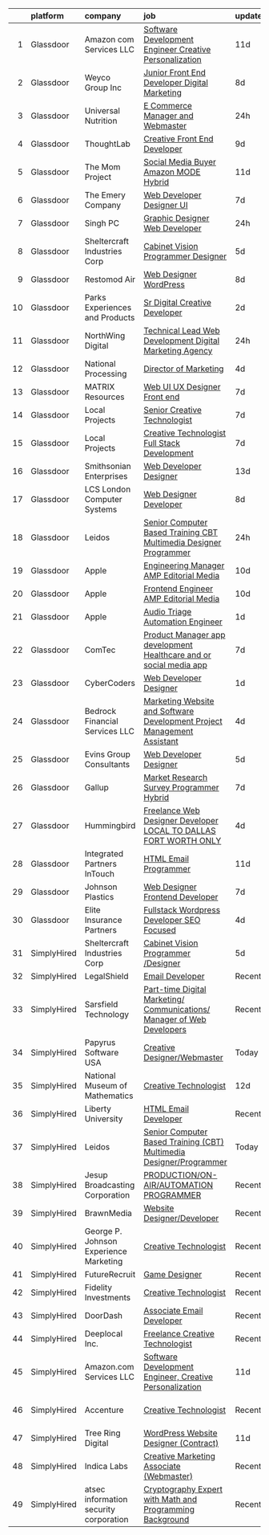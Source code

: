 

|    | platform    | company                                | job                                                                                                                                                                                                                                                                                                                                                                                                                                                                                                                                                                                                                                                                                                                                                                                                                                                                                                                                                                                                                                                                                                                                                                                                                                                                                                                                                                                                  | update_time   | location                  |
|---:|:------------|:---------------------------------------|:-----------------------------------------------------------------------------------------------------------------------------------------------------------------------------------------------------------------------------------------------------------------------------------------------------------------------------------------------------------------------------------------------------------------------------------------------------------------------------------------------------------------------------------------------------------------------------------------------------------------------------------------------------------------------------------------------------------------------------------------------------------------------------------------------------------------------------------------------------------------------------------------------------------------------------------------------------------------------------------------------------------------------------------------------------------------------------------------------------------------------------------------------------------------------------------------------------------------------------------------------------------------------------------------------------------------------------------------------------------------------------------------------------|:--------------|:--------------------------|
|  1 | Glassdoor   | Amazon com Services LLC                | [Software Development Engineer  Creative Personalization](https://www.glassdoor.com/partner/jobListing.htm?pos=127&ao=1136043&s=58&guid=000001826280336591be69f9c074516a&src=GD_JOB_AD&t=SR&vt=w&cs=1_5b820bc2&cb=1659509945569&jobListingId=1008023508743&jrtk=3-0-1g9h80csmjcbb801-1g9h80ct7ii0m800-58db2169cdbec0c2-)                                                                                                                                                                                                                                                                                                                                                                                                                                                                                                                                                                                                                                                                                                                                                                                                                                                                                                                                                                                                                                                                             | 11d           | Remote                    |
|  2 | Glassdoor   | Weyco Group Inc                        | [Junior Front End Developer Digital Marketing](https://www.glassdoor.com/partner/jobListing.htm?pos=115&ao=1110586&s=58&guid=000001826280336591be69f9c074516a&src=GD_JOB_AD&t=SR&vt=w&ea=1&cs=1_28dd8fc0&cb=1659509945568&jobListingId=1008028285226&cpc=ACAF1607C5C1E404&jrtk=3-0-1g9h80csmjcbb801-1g9h80ct7ii0m800-0864ce1e1e6e8c6e--6NYlbfkN0C2wM9RKEAdoEZotfFaXSpEmhGLDXit4PIRXiY1cWrNKI8D1AUD9T14yWGaDgpOoa1yOUcfWwTzbFKLg4Ptb6fKgWvUdlITdb_LbB7xzYm3iedqSjRiN6CDg8yJrSWYJQRBVI-YkqqcTmQhRn3uYv9MdfxzB_HsdV7v4RNCor7Ls2Btnr9DzG_dn9cgI6ijFPRSy2wR3b4rRX3SeO-gAJuyoF62JlntSVoWrKXTghU7SKAoNjDq9wJkp2nnmB10JF4VEA6WSKP5F6qs7O5a7tCmBwNV_RppMCasW1cL8DO6xkdUPnvOmcYwc7N-vUZjuj-SBGnST4-8M_sGPtON5Yd-DXJCcVO39_-_MuugLgGMtaUjF2ioO4nYLDgJijEDfxq-b5PmJL-6LnChleKH68cD1aec9V5jV9Rw_SuEqqZ7bwV0OAeqliaVEw7ebZI7V57GHEOi-MAhec0Ck0Dj-akfW6kqqiRqdPEEWNyGqJkaeqEh3hmSQzBU9R-ehSd5xz3_y7AhO_UasNN9NRxu_B8cEjyAhhklJx0%3D)                                                                                                                                                                                                                                                                                                                                                                                                                                                                                | 8d            | Milwaukee, WI             |
|  3 | Glassdoor   | Universal Nutrition                    | [E Commerce Manager and Webmaster](https://www.glassdoor.com/partner/jobListing.htm?pos=109&ao=1110586&s=58&guid=000001826280336591be69f9c074516a&src=GD_JOB_AD&t=SR&vt=w&ea=1&cs=1_acc33dd6&cb=1659509945567&jobListingId=1008047059403&cpc=235F38378B0CF412&jrtk=3-0-1g9h80csmjcbb801-1g9h80ct7ii0m800-5a0ce60399e956e7--6NYlbfkN0DfhRLDY5E7BVY3xhBTAobuSaZ3WR2SqAJ-w4NHeQGDZ7IzEziFaDSE7AOGNV-rMUl3NURWQYvXixWGnhzd7FDwHeo8VpCU61AJefUcY6jIpQr9fMcHe5_Tc2LUsx8frwiH-AbuBGpg0eENpAsKoNV45Spp2-m-Xp7iUoy317tBOjScXipCI_3bV_3m9MfzGO0R7FJNBMd_Giu5JuVs_bmWcUX6MS5NFTOgGdVKfovvgTIohYi23MQRUQCte8f0HwoPsRwXyliKI9F93aigsH2-P_tAMHrnuoigdjkCB6QwDIMv4oKQflBmZD1oadbSidpQMSMCKVDq-edx8OQ0wLBnYGFCAepT5VJLsG9YMiqMeDMLHXxBW5Aex8sH3xY32DUsxf-1GSfRaBoiPb0kX5NUxTkqNDMPQ8blrvg6porP9eyBVAxDQje096LbQsqGlyj5uC5p_dx8N6OyiCu4WtnGZGgAPSv4nekxDkC6lJ6BPFk6uBFODp2j4TLBkjjPxTohVGEkNkvHVA%3D%3D)                                                                                                                                                                                                                                                                                                                                                                                                                                                                                                              | 24h           | New Brunswick, NJ         |
|  4 | Glassdoor   | ThoughtLab                             | [Creative Front End Developer](https://www.glassdoor.com/partner/jobListing.htm?pos=129&ao=1136043&s=58&guid=000001826280336591be69f9c074516a&src=GD_JOB_AD&t=SR&vt=w&cs=1_381cf3c7&cb=1659509945570&jobListingId=1008026573735&jrtk=3-0-1g9h80csmjcbb801-1g9h80ct7ii0m800-80fdb340d35ef9ec-)                                                                                                                                                                                                                                                                                                                                                                                                                                                                                                                                                                                                                                                                                                                                                                                                                                                                                                                                                                                                                                                                                                        | 9d            | Remote                    |
|  5 | Glassdoor   | The Mom Project                        | [Social Media Buyer  Amazon MODE  Hybrid ](https://www.glassdoor.com/partner/jobListing.htm?pos=113&ao=1110586&s=58&guid=000001826280336591be69f9c074516a&src=GD_JOB_AD&t=SR&vt=w&cs=1_73cd747c&cb=1659509945568&jobListingId=1008023388457&cpc=63E4514951618C5C&jrtk=3-0-1g9h80csmjcbb801-1g9h80ct7ii0m800-66fff0c3d1f7ba46--6NYlbfkN0BDp_epf89aHDQhKpPegNJQ_ldQpEFZQsM9OcONMGxWx6pU56EKHF58QjVdAUvn2gXQoKKLQPK7gg6Mal_UapL8_nTkQ4MYI0ql-w-Cy4vAhPZfYF8Vn16dHvrYFg6HHx3IRyHPHYWJP5kOIIb9Tq5PcmOLlNtNDmLHlrhzD7s7QqQkpUAnLtJJc3I7VCxd3dc1Czyjgs__jpiU66TGLZhpAJzZBsSbPyjTNab-nXE79BsX9nXV93O2KeHe7_1UT8A__JPxJ9PQ44Kj9piOi0SgFRVw5V_k4tD2HYbQCoip2V4d329duEsVVUGHTRQVsd1IeMZE6mmXYI6b546gXn3emoqlN1ANtXYkr5op8njMaowD1-Osmsxx3Qp5VG3TNZ9Y0Dsu5xQGA2H8QyQ6h-IT9vQRE_l7e0vqdwf5p20uAQaqT_ZooqPEszZ1eEE1RecaaD8LqHaOkhozZ8Yf22f74VAQHFkXoDEZs-hiuZvuKr0SCwWIzaJ5SnbMGGEiBXRMSNOFgi_DQ_LrsLNyTvp2DG8DgJNGVcVHGsIDfEEPrA5fv5Jz09NTKvUVDZ6Mu7jXLQgd55udtA%3D%3D)                                                                                                                                                                                                                                                                                                                                                                                                                                           | 11d           | Seattle, WA               |
|  6 | Glassdoor   | The Emery Company                      | [Web Developer   Designer UI](https://www.glassdoor.com/partner/jobListing.htm?pos=126&ao=1110586&s=58&guid=000001826280336591be69f9c074516a&src=GD_JOB_AD&t=SR&vt=w&ea=1&cs=1_5f12768d&cb=1659509945570&jobListingId=1008031200409&cpc=B076152010A3B66C&jrtk=3-0-1g9h80csmjcbb801-1g9h80ct7ii0m800-415dc031d01714ce--6NYlbfkN0CuSQGRMtSulYipVgim2Atu3bTFiA8J7tecboMjkqiwtZyQbJ6cmUj4f-dIob9iMPRM6Daxtn1a0mBwg_ML320VSkCh6bugh67wbQaJhBCc2eCVu8IEar2h6ybwf3obWuBZD7jVW0ktrWBiIMBQazNZLf0Wflcmjn_7TcqCVB0cmgsyu03jXHNjTXzzIdSFkchd-fCywqYZlX0_mgwiR_IIPunUEQ_J1TRRHsV6T9HedKhtcXZtlhN2v7NAKkKjkGr7VjFoYcwk78N4CuPonSIoSb3XBnKKf87ff4i069ErQtDs2uHb3KLCPgamz7OxY-7RRVD9uwyeWFF-N7ZipLh9NWE3YKaKNP5aKEfXGiosZMObLVEtYKdW3zwT1r_Wz7jjKlczs-Ag4IQ6zHsMrEmToJjv-_yW649lio9oHOm-BgexVT8K28qjlScb89qnaeG1WleYude5R7QPC7nKZTGC39LJ5OZRI9Otde11C2SNHRaoTaBcHerGuN5qQebGz7_5KKOoW2heYw%3D%3D)                                                                                                                                                                                                                                                                                                                                                                                                                                                                                                                   | 7d            | Houston, TX               |
|  7 | Glassdoor   | Singh PC                               | [Graphic Designer Web Developer](https://www.glassdoor.com/partner/jobListing.htm?pos=114&ao=1110586&s=58&guid=000001826280336591be69f9c074516a&src=GD_JOB_AD&t=SR&vt=w&ea=1&cs=1_08804dc8&cb=1659509945568&jobListingId=1008047935746&cpc=C3517E2410EFB392&jrtk=3-0-1g9h80csmjcbb801-1g9h80ct7ii0m800-5c368c8f1994bc4b--6NYlbfkN0DqKMLcAIUKHWfrqBJvvS4sZmLmWZERQ79hXB6mVECSt8bvKOSjQVRuQro0ibVYf6hhkuB1lcUTL95g7zFvLu-N4_KPCJ1y54_XUEepgGiRgHcYBT82qYwY_lTufcJG4q9oTFvb9UHTCXZaW_b3Lpwzp_uc6_Ffca__N0ILXJqFPIHyqhrd2ec-pCQ-EfM1C76bEO63Xth8qK1tcQHdYABBpPSL7mmeojgkFBbn24t2f5oE-aQ7rV6aw_ANWHgy-ZPezCj-UE2zI6RqvacbrdUP4Oud-xFvmLAS5ahKeObZXrIyeSdia1Un6GPeFClRZa0sFkH4nbhKSWoJ3mrl7S1vQSh7X-fHwopMhIssAYTMkMwJPe2xTRlZ7k6xRra5IWNySoABfvE0cdLeZlFQJhM_cpethvbMpQK8sBn-oYK3qEo91-aOVhwdCfbM2H5c5OORuR1T8moLHUH6Ftj2yvKfUNS7a4lPMH6qgZri3IXH6b7XOh_r8WShHEcIjcsaCZM%3D)                                                                                                                                                                                                                                                                                                                                                                                                                                                                                                                              | 24h           | Remote                    |
|  8 | Glassdoor   | Sheltercraft Industries Corp           | [Cabinet Vision Programmer  Designer](https://www.glassdoor.com/partner/jobListing.htm?pos=130&ao=1136043&s=58&guid=000001826280336591be69f9c074516a&src=GD_JOB_AD&t=SR&vt=w&ea=1&cs=1_e983cf0d&cb=1659509945570&jobListingId=1008036007552&jrtk=3-0-1g9h80csmjcbb801-1g9h80ct7ii0m800-a09b330ed50b396d-)                                                                                                                                                                                                                                                                                                                                                                                                                                                                                                                                                                                                                                                                                                                                                                                                                                                                                                                                                                                                                                                                                            | 5d            | Remote                    |
|  9 | Glassdoor   | Restomod Air                           | [Web Designer WordPress](https://www.glassdoor.com/partner/jobListing.htm?pos=106&ao=1110586&s=58&guid=000001826280336591be69f9c074516a&src=GD_JOB_AD&t=SR&vt=w&ea=1&cs=1_0da7fd74&cb=1659509945567&jobListingId=1008028242311&cpc=01C0F35AFA5AA31B&jrtk=3-0-1g9h80csmjcbb801-1g9h80ct7ii0m800-da1e5aaf84502e31--6NYlbfkN0BGePG_6bgCTnXH4VvUJmQE8PmA9ECirJPNJpL6e9SG4A9Y8nZkdS4F8KtAYS-ajNfTUbb1z1Qq6OLJrgi3eCDboorQK9yjcuVlH_FaybT1gtJ-vV5SH5U80sX9AquPVUWx0xOr3syqIe13QgDgKj5333a2LTjigAIi3Ti5IB0fV4hsCyMItbPhg86Hdnt6aCYYBNVhCNeJ-OJISTQCZCy46MTXgXEKlP6AOyO4--rNIHqed4Cb0Lr6YKBRtS9kDzKo971Una-lzFRXoJwgqP0fS4fsMHcPdgA5hkGcO2aS9oT-9ZWHk23lvhJwyzhSgutKTgb-C4VKujjG5nimULNO8WiwsS0E9YX9nS-lPl2N_530tv7i508cW3S4A9I01a2--3O6WV6aUiK9msbRzms2E4j93TWbzEyOWQcxVYW9KXzMiSW83FuzPby5sXw5pHv3kW7oB1BtJRxf8J8Qg0AQ5Vteor1oqrFn3-4W1YlHEPHbojQqw8tbwpbi_zku74Z-WzBPxd4Ucw%3D%3D)                                                                                                                                                                                                                                                                                                                                                                                                                                                                                                                        | 8d            | Coppell, TX               |
| 10 | Glassdoor   | Parks  Experiences and Products        | [Sr Digital Creative Developer](https://www.glassdoor.com/partner/jobListing.htm?pos=111&ao=1110586&s=58&guid=000001826280336591be69f9c074516a&src=GD_JOB_AD&t=SR&vt=w&cs=1_cafcd2e6&cb=1659509945567&jobListingId=1008041989960&cpc=FAE5E775D180B2FB&jrtk=3-0-1g9h80csmjcbb801-1g9h80ct7ii0m800-f8b9e8c1502bb1f7--6NYlbfkN0DAFTyt7pbDCC2JPO79CSdi1dIb81yjczP5qsKcZIxgiRd1qisRd4re16D_VG3-wzVrvaA4f4bC4vAXhmBGuPJUVqzgOUgcg1a_zlSTXzWs0wwViXV_xqiOOoEkCwQaWaXJKG11rFen0O9h-PCwxhJBDv_lx1Q7cWQVZ-xTSn3tc2zvrX7AWXjEo9H6_yb3RryZAAiW-L57rlT2eJ4yualDnTL-m6IplgtQwMYZcfk0llPKwbc7UASkUR6DmzTzC9elYINBPh9uE5daI_N8oWaaAj8gOGdo3_WVNmqpl9m7jjpUtnIekGnN7043TCBxNJC0AW5ofJj9MsblgtWuQWVkWiqpNNDxY3nvUt8vK54XAE_6vrKXnoZviMjbd86VLWGnzaA57spK_cvsuXfRrH2_F0L79Kaj-VSTNOevk-C1t_kjRYnqaw6cbzk77an0weI%3D)                                                                                                                                                                                                                                                                                                                                                                                                                                                                                                                                                                                                    | 2d            | Miami, FL                 |
| 11 | Glassdoor   | NorthWing Digital                      | [Technical Lead   Web Development   Digital Marketing Agency](https://www.glassdoor.com/partner/jobListing.htm?pos=124&ao=1110586&s=58&guid=000001826280336591be69f9c074516a&src=GD_JOB_AD&t=SR&vt=w&ea=1&cs=1_faabca61&cb=1659509945569&jobListingId=1008047778191&cpc=65CC663E25211861&jrtk=3-0-1g9h80csmjcbb801-1g9h80ct7ii0m800-9bec2661b7545da5--6NYlbfkN0ALQooFLu0YW_CCX72tyVkqo2fwV63BvtjT_Iy94v0t6OzUzFMWKW0ajtC_JawPM76Nm20izcBFw2rq4yeFmTk0jRnVFB0AZINGRsHyXyhxdvOEW-RwdLrkoD5acvmduFKRCciBvXguMYKBPcLKz4WLalLqETteFi2gC1OTSiB_mE1AsKlYQy48_X1_AiN5_3Y1DsVZW2q2JbQ7-k-yCbhEfJnL_Z4Tb4MAQXced8Ni0iksF65JpCAVO825ND61Mwts1QgrLtG0Xoyt3dE3LhiG16R9_oY5_iWX2OvlBG-MPT3Tvav0iXRg12VmLs4rHflgfYTzYaJVmK3D-YGNhqGk4ujILUO8W4qhypy0v4nM0EgfpcIsUzOSBA-vVu0rJ7nMXKOJ28eTu88nay59mVE_s3RwLeWKwn8k-VnN8DUTPKvTXG5v6Bk24IEWzSYk4Lw_rVNoaqSAtlSRzNrDKUINtZhZaJYAnMmaW6wSc6peFMuOlLMOaMQR7EaBYwGDUCs%3D)                                                                                                                                                                                                                                                                                                                                                                                                                                                                                                 | 24h           | Minneapolis, MN           |
| 12 | Glassdoor   | National Processing                    | [Director of Marketing](https://www.glassdoor.com/partner/jobListing.htm?pos=105&ao=1110586&s=58&guid=000001826280336591be69f9c074516a&src=GD_JOB_AD&t=SR&vt=w&ea=1&cs=1_520445fd&cb=1659509945567&jobListingId=1008038412633&cpc=96F8E6828E6A41D1&jrtk=3-0-1g9h80csmjcbb801-1g9h80ct7ii0m800-6cd617dcf547d921--6NYlbfkN0C7FdYqye7fR5lUV8IgWPkZ54W6iO3v9h1VSxsEbL_uy31Z5LX8bX0YNrxPjAXIti6Ob-aolH-vaJVZn2k0pgclSj2AvVzry1WENxM-gUGIwjtlJcCPMaWnJFlCymwKEib4USnSI3NuKTPlrhYuL7hkCeDQW4ucyLvvVqjGL2y4SGNI8UXsgOe52e0Xnla10UHv4YThQk3RqrCAgP5JR5ete22QOfOE9LLt5e_DJlB0wzEU44Wn972bscXUDmCdL3C2xRlEZVMcL7a3Et1C6tNVv4cxTAxa-F9kzNeklxHUjKXni6hMfhfKMmAPW29saqiqTNexUKA7GH2bDdgQZ97ybhpkxFGVAzNAr2whSqOXD-6nwFUvUKHOSTU_NuRcQCTyfxGwTeOhz3WXkQq24XM40wYnSmKyZmReTs2cm49dpK3qBiJpcKL1_tx8UsBNTMUloI05gZeFPDC51TNtWVaYlq-iWrqA5aeG6YWPj9oP7X6zuN5LDC_7kN-8uaF_CFXcgr9Unb53Wg%3D%3D)                                                                                                                                                                                                                                                                                                                                                                                                                                                                                                                         | 4d            | Orem, UT                  |
| 13 | Glassdoor   | MATRIX Resources                       | [Web UI UX Designer  Front end ](https://www.glassdoor.com/partner/jobListing.htm?pos=125&ao=1110586&s=58&guid=000001826280336591be69f9c074516a&src=GD_JOB_AD&t=SR&vt=w&ea=1&cs=1_1f91815e&cb=1659509945570&jobListingId=1008031762967&cpc=7F6F94E2229B3AB5&jrtk=3-0-1g9h80csmjcbb801-1g9h80ct7ii0m800-7f467989a6856124--6NYlbfkN0De5ppvndiyxA0pMSLQzOe_j9Mra0KF_8EhxTxOKXtZIfhM20E97mGJ28x3XA14Fw3-8iwZmJM4crtYTdwJJ_QCAT1eB1_n5rsHGo4A33NmiyRFJHwvTYZmPJYCURs_1HzJKqYrMssmfO2PEQ1thLtPHii2tK03p8nHhsjAnkDIsOfA6zxR29RlxsnVwn4cyo9Kq_Ta2JGfVzFXlwarUrF7z8aNDnI6ErWUXQp1odMNHD-8JXnCjvwh4PnhIGxbyMdLuj8Gb4NY3tmKU-h938Euq8dnhqtzanwVVZwacwMEu8ypjqNn1AZ8nLHJbZ6liKmg99MsfSLanprNr8le4A4m3ovO4YPYzDIdz04n54LfCadcdwhowFkmafd6Q5SLQl65sGHYkfb75pz_b5DboRNXr7wABdVml3KVEVnk4j5SX95sLaMrAEUVqUW9OKLLkCNiMEicjtWHUXOtbh8pF353k2OVjzEQZOAfBQrrw7NikbnflIbKlVRJ49BZspnFCxW6KnSS2L0_IAT_fMWdtxBMiBMix2vTB-7oW7RIfjurwA%3D%3D)                                                                                                                                                                                                                                                                                                                                                                                                                                                                                | 7d            | Atlanta, GA               |
| 14 | Glassdoor   | Local Projects                         | [Senior Creative Technologist](https://www.glassdoor.com/partner/jobListing.htm?pos=102&ao=1110586&s=58&guid=000001826280336591be69f9c074516a&src=GD_JOB_AD&t=SR&vt=w&cs=1_564e3004&cb=1659509945566&jobListingId=1008030766533&cpc=D8FBC54B4F16B65F&jrtk=3-0-1g9h80csmjcbb801-1g9h80ct7ii0m800-7ede5dd989728759--6NYlbfkN0DG4ntHtB_rMsnfhgmnSvK2brktLme1L4SiDeJjQ-izrVOLqRJ5-yjEwoYGp-nj3bVcp-zOSJacG2uRSeSSo97QltCwMz4KkJjHxvKkLv3MiYq2Laa0s60JFBBhg_3Caonai5pk7iFsCXsPrIwPWJqmjH8YpBLKNnuoaGaXb3Fbbk_rdB-QNs7iI9FoGSu4wWAW5nIDvw962pOEnATAKhZEmzLGJlHfF4ZeSqcJEpY1ex6Q_XzxxFyeEkZg4bvLbV-a9YeuK5-WVckoi0W6u70CG5KYAcXnuIsF4XP8ItbfBUW_g_NFPyrOxJeNLaNje-u3ML599YXgOqBs3qJ-DquDGMppW1WakLIRCErRi6BBElixkR7frXZjEj9EhxuAjh7Fscs-6TajOkyWEnL31yGfhm1DniGA6_iotfNFw3Ye5_1VshSc_vKooznrjxKYi1kucF6XqQ_jd7tmFFi01ryyX5SRbI9BfLnWVnm6qy447rJxVOZnm8i5VE69odgx8XBaOvT3_fwjENLT9_Er0X-bx5qYC2V2S93Hg1ZG_g0l6aWoQoE63T8xGSNQNIWnGXMiyILqusPonD9r4ADdUW1u7Lf592ERuQKoX6HN2ZjnURstChTYXA2Xp1DggkNblD7WokfQwGigp2n1G75NitQ-JPLODCR-HCwW8uGZHkh2-Y7lBH3I5JDLCfi2gPqcGRvdccBZXEgMq3jtVKEhxZo8Y1XZllO_EmFKkBMOOPUBBLNQUqhmi8Pe6mI3AecS9IQUGr1H2ev7oWYx-MrnNyM06dpDxBgNZlFj7T7rBXmqho7V6-wEaGMWuDkd1vTASO9uIDd5OrxSjtFVvg8pUaInOt3iov2Wg-4gmcstbT8YtWOZZaiVDeB2n7nX2Z8O0FAe8ciUnNAGVCdin5I7uvkUoX9O8WT3-dM0v5SR_d9OaguX25zFnFo7FZ9aHhYG0h985wK0oeZ8iKkzX4RpWmfsQHXci2I1bykaaJFTOPTZrg%3D%3D)                       | 7d            | Manhattan                 |
| 15 | Glassdoor   | Local Projects                         | [Creative Technologist   Full Stack Development](https://www.glassdoor.com/partner/jobListing.htm?pos=117&ao=1110586&s=58&guid=000001826280336591be69f9c074516a&src=GD_JOB_AD&t=SR&vt=w&cs=1_b6b2e604&cb=1659509945568&jobListingId=1008030766543&cpc=F17331D9BECC482A&jrtk=3-0-1g9h80csmjcbb801-1g9h80ct7ii0m800-a5257faead72fc9c--6NYlbfkN0DG4ntHtB_rMsnfhgmnSvK2brktLme1L4SiDeJjQ-izrVOLqRJ5-yjEhSyAj73O13QFLJD7297U5tirhe4gWq4tnTpsQRMPdCoPMsBa_HtkT2mVK61lLcGIBAcsQU027CS8s6cw5x2abGhy-YZ2zaFHk2MI7UI4vFJuhRNG0oWhird8cxaBUh62eZ7yaR_1ll9V0EvkbwACkfo7TzotBotR9ciiRkV1dmzL8l7bOySuH33-MXDOS-MDnckFYx6uDmwi5UW2qEo8OcJ0SpSyvqnYGu0Uo-KDvSv6XyFZTS1MoUKHg8wwJxdTHlgc-bDEzv21IoO3W0gO8UnfkM4BVu1GalCPaf1OT3lsZUb34quwqORJS_XVp44K2WPM76XPd-v8DxsCs_fsAK3jOwzGSrptF-QpIZPrWwg6ZOAvEirKJRw3hI3u7Bdxq_33WBO5Mp7J_d0vA4kXz0iR5NinexYwmYQxNjfK99_TTAw3pDq4xHqoZ32M1le8WqceaLPRXuquLaAMdlDrB5RsnCf6hkXT9vxZlIr6AETbpiTyu1s7g0LD7doQbkmixKh3FzQlokq9wk_Vm-GC9Zr6DC-F9X8qHPn4SiHZaeJbFqohkWXJfQo7f3o6Z1Av7i7aot0yYxooLl0xzL8ztYz8pljLLmxyHHcXbH7wt0YTKgVAlH8sa0Nci5VqL5i79ekRWCF-pCqDgBneVll_URU1eoCj6X22OKHt0N5KjBKOelNAOeKTEH5LfYe_b0olM3OtTjXO_TSUu-i0FBJVj5fdIstDVSo_xUgxK3NDJQRgFhOfoZ8BEM4mqZLxuDXAFAo8ldRazBPdGTYlOtv_G72quU39DDcebn0NuGAt6y_IwXsLP-ZymlK6T91kpZBiytpOFCImuPKzD7iz831-CmEB1Gq6ZqMa2mNuyZtPJtr3idFl5LBdDOowEp-coquwRyaeP9dD9mSbyDltZW1oI7a37PVo3MUfc8q2AAUR_Sv0P1FQBSn2Lq_SXXvcgSRg) | 7d            | New York, NY              |
| 16 | Glassdoor   | Smithsonian Enterprises                | [Web Developer Designer](https://www.glassdoor.com/partner/jobListing.htm?pos=110&ao=1110586&s=58&guid=000001826280336591be69f9c074516a&src=GD_JOB_AD&t=SR&vt=w&ea=1&cs=1_2b9832a8&cb=1659509945568&jobListingId=1008018221265&cpc=281FE6ECBEE2538F&jrtk=3-0-1g9h80csmjcbb801-1g9h80ct7ii0m800-9088859b06069048--6NYlbfkN0BzXSAMrERGB0F2gW4iiE--7Wvwcy8S9823nyblPiinI3260J4NipLFY9ILvzZ-ulR5KiUXhCvFPN3SaiVkEPyrAChMVa_D2INguFCUnBvyq1rHXqWeYnuKhBaHY2-8SfOQ3klDM_f9nDxq11VxoWRZqBWer5f1XJsP-3G7LxTwzgRQEOR41aiHWSuqVU7WWph0KWT_gPD4IRADoEKkhvtnxjZZSUe9E2TjKt27qtcp4a498PoJDR73Dycueqn89JlVJoWgrcjFHdRRiO6lcHdjefjkq7mKAmxkXqTZqXKYHSQSaKwEfYvGsYNjvbDKMQaZLIu-wBawmAmT7ueB15R22padWz49zRN7S9IPF29KYGwBZkv3UuaA6_fSS__Tj_WL1Vz6gRo417WkX6keGUxXE03Tez4kxLa8bca3p9a0UaejsJHACDMyUtK0pB5nK5v6wAietSLnVkrgvopnT6LXLKDTq93MOENAi-24eG4YPalpGs5lHm9xqYzy6DSQKJA%3D)                                                                                                                                                                                                                                                                                                                                                                                                                                                                                                                                      | 13d           | Washington, DC            |
| 17 | Glassdoor   | LCS   London Computer Systems          | [Web Designer Developer](https://www.glassdoor.com/partner/jobListing.htm?pos=108&ao=1110586&s=58&guid=000001826280336591be69f9c074516a&src=GD_JOB_AD&t=SR&vt=w&ea=1&cs=1_f50f0e0d&cb=1659509945567&jobListingId=1008028915433&cpc=8B69257BFB62E45C&jrtk=3-0-1g9h80csmjcbb801-1g9h80ct7ii0m800-97dc18a3bfac65ea--6NYlbfkN0CckLY1Y7Nzm7RAXoTq-bvgsovIKUj47znE7HlWw5vlrDWT7l6GaPFsZiavTqzdiZemcaspsPmxmzD6fxzeStLXIDAZm5MMorUvr7tLJxAEp17kTead6X6kXElpDzj2gr7GXBAHEATQ0sWQgyEE9Egy3H131doUp-K4ZKs-JIzT-rsis5q9tM6VfAL_rKewawDc4-Lu9LlWi9weLtTUhpbRMigPVsdLTM14c8CAa2Xr3rpveFD4y47-txN1YX8Rjc_6AjgNeiQgt1JSOIXtBjqTasNHL3-SAFRqA60X4JYC24v8d9YDlqDh1i5kknOUhSAQtubjpHoYaysXd9HOn1z9DQQuoPG0Cm5GFdO67vgff1wjENepIgUj7F0rS37QAxb4JvzxoCiTqno532V_FK3beB0nWyulDnTDhm9YG2ou6GXpSCwuTd0LXtdbu-lvKZj3ev6-V_mgBh7-RrBCAkHKd3ypvde82gUzfBkUQ8UU-UkTYLopx2y5EqbG6rRIDMXI0uMaC84VpUxny8VirDlQzaMSNvs5xKBNfOXpYXRVVGlb5Ksky__pRPfW8I1LcwbxSeH0YAbqiwUsBI-z8lKuRuVf0qz8aqQe5d_61sF-_9E4RM6r2uotLobgyDyIF1pKg6gCq2x9UQi6BeXypyzZnMYsp58tv5Q44ldbeWYdMj4LpuK9pivulc7FIvoeKdhhWe-8zRyf4b-yXWpKcxrCd8KnZHHvAP80Akk6IJQgbfNAwiVW-K06yOFhBHlXO6E%3D)                                                                                                                                                                                                                                                                      | 8d            | Cincinnati, OH            |
| 18 | Glassdoor   | Leidos                                 | [Senior Computer Based Training  CBT  Multimedia Designer Programmer](https://www.glassdoor.com/partner/jobListing.htm?pos=101&ao=1110586&s=58&guid=000001826280336591be69f9c074516a&src=GD_JOB_AD&t=SR&vt=w&cs=1_9af99812&cb=1659509945566&jobListingId=1008048615878&cpc=5075878B7C32FFAE&jrtk=3-0-1g9h80csmjcbb801-1g9h80ct7ii0m800-8a67ad533d4ac665--6NYlbfkN0CZUO70VSdYKA8PR3jfrSh5ljhqJhfDt0PzQCMubt8cRihWbmqO_-Ccw6DGinMZCyK3Duz__QFktc6Us2fwMv0dMcHnSIGQwaMdpDLG_Iio0_oG7baoiBkyv1hfQu2PFyA8BbIhj13hlj6YwFWRMnpOR_oD0FtSgpVUxiBVJJVJq7-EgPlkI8PQid7fOidrGeNIj9dVImrVhlmn8n9xaJuUSTc8nOAdcdrMz0WvFtzFEsZO8uaf5KR-VmoKp6OTLswPcjtLAu82a4NfgciJBs0TK6gGo1EGTg0GuNJQNM2CiO-yz4VRIiEElPVP3WZU2O0TEHGg_m5S9y4J6ZZYXmDhCmhbQLBxonlxOG1nr48d0C4nFf7xlNFfk3hXnqXN4HJfQo_gfqZ4utjUBPNqCjEurkQfcCjrIMu8hfeky_eDPUDdaHvkLD9WYNaMf1Vryi1RyvKp-1Kmb6RZM4fL6PYjz7WdzKmYFrQPEBQ9THHsuuM1oq_Pm58EzpZ-fJ0wCNekY4muBY6mvsa4Nqli4vaFhtHQHP7wtWSZOsTmR-pIy9jzCRZYneSlT7xwYy2PZHQmrle4muYAKd1Geq1knk1Jj3j43SuF-G4f3D0RfcjPSD-CH9p6EnIRMVVa7uu7Bx20xWj8WpCvhMfE3jmgeuknepL4PZ6lNyKk0EV3G521xu_BiG-YPyN2)                                                                                                                                                                                                                                                                                                            | 24h           | Reston, VA                |
| 19 | Glassdoor   | Apple                                  | [Engineering Manager   AMP Editorial Media](https://www.glassdoor.com/partner/jobListing.htm?pos=120&ao=1110586&s=58&guid=000001826280336591be69f9c074516a&src=GD_JOB_AD&t=SR&vt=w&cs=1_995f4440&cb=1659509945569&jobListingId=1008024270607&cpc=A65DF3A704A48F9B&jrtk=3-0-1g9h80csmjcbb801-1g9h80ct7ii0m800-489160a5bfd3f0e9--6NYlbfkN0BvKrLyj5gPmtZO9T8euul8TCxuuKNOtzRJOomxnwSEodTz2Bc-sPZl1dBMH13w-jOgyS3SlWV-Sgcv1TsyDpDhOvVjTfsbnizTnydvbZqFHAj3zBhlfjKg-3I-lW9zJ-SvJ7X6aCXy3WaP7QzmxebHTrLCTZVDenejh7u7tZQWxSmnjg40Gt9GXek_1yyWFDODkRW9JW4FuEeVvArxTcSTkNyRnC4XMd4E2zDNXcxHejy5XISZDX0QFVIdh4rZLDNQom5cBlAREnMHKRCznhAGlZUQbSxiTveN93uPLjX2BjYDV0UdI9q7fE8LwFcSmK2vFD4aUREEFY6uT-0Rr6c8duuQqMVqCzlK0oM3spbezrMDC7jaaOdpVsnA6WfG4woir7_tq271Z1gXwrqbV6uUsydh36gtPiJbY1Gec13NrQkSo0LOFilkJvIN_MHmsvvHhiMVR6RP0q4PdVfNfdlyiJZ5wtBlZ7-UcJVfinaEbTUxgKdpiKu7hIwso79zMDaasaTIME5AXythKzs5UtYKlTzRem1RwrrGu9E8zxotG6RGGHM2Clg--y2Gmh_1oSRXMWZ-5Nyz1V2YnmtwqVqJI2F3-MfXzMScRevd1O23msPAA1XB4cne8JIrVfTMU9Vb1o01opeIhYvJxtVsptsnh4HAbNA8sw3b_2vhYmFOFgJbJ0yKLAoCRP4e2-qYVQFQhygE2RaYn08HwBMkQS2xMjarU1FQ4LW1punx1QI9OqPNvpSZw8K265acPS7MLRst3qmV3TUyzUmruM0aTPtpIZWrQ-ragVXVS0sJhiUfgGk3-CiWksy6qNwzJoGM4Y8g2pmPTAwr1goNVJmadEs03eD785AY8m9J4q7dsA9kEnbNWJr6Xr2LT3r8Kb7TFJsmpSg6l1r8NH67j5o_BvXQVWIRyXn_OjijZYTAquXXRMIeXinA4FPCsV5Vy4w7USQPXJ1-W5srW1vX2K6y16OQHwBevHeVb3A%3D)                        | 10d           | Seattle, WA               |
| 20 | Glassdoor   | Apple                                  | [Frontend Engineer   AMP Editorial Media](https://www.glassdoor.com/partner/jobListing.htm?pos=118&ao=1110586&s=58&guid=000001826280336591be69f9c074516a&src=GD_JOB_AD&t=SR&vt=w&cs=1_f2a1dea3&cb=1659509945568&jobListingId=1008024270606&cpc=FA84DF7EA1EC2398&jrtk=3-0-1g9h80csmjcbb801-1g9h80ct7ii0m800-4b12b3431833ffd8--6NYlbfkN0BvKrLyj5gPmtZO9T8euul8TCxuuKNOtzRJOomxnwSEodTz2Bc-sPZl1dBMH13w-jOgyS3SlWV-Sv2D3n2qcGFHxcPB3OioAnFnSFe4hwGDEvSMsaJ9hBGzp8alAMOYBC6ct_BKrwcaAcow-v6PpWGdkyqueeig1epL8hR_5vfllW12TNwhEMmv3MG39czqfNdhGkBg564-2BpC26xtQF1C3atVirnIg9qcR6ZvXQl5678MKHbSh7Cv7nrI9r99i857Q2vLBB_7UO7F-nzqWTZHDmyMeHlcxFdk-o632_EBvDjsNihYpJaj3uqx7KWrJnGHAgnZjaBvHAXtuw8wIXg_XPL4pc2t2lW4Q6VOUi3SQUFcjoMgbnAgHMM5QCLUOGb2WSU2hIYGQIR21pps_o9xJ97nEhaCa_L_dIrglfa6ZINKvZlPWZuSZf2Yn57eNh7Y9_zCEigNcI4jy6ALmtf7whPK_29RmMGKDy9MHyfzF-l4jAppSCpu1Tv5n62G-k_qp0n9qKeZXuYX1FKmxEvsRdOmZgBdb0kUXXRfP7blrouOxVRDJTFRBdEk0jXY6zc3C0jEEQ75EOQEtABDgpivOpL6J0eCiDrGRIA9YJUkMkh21GY3VnPMYQuHcUqvqgoDU6yWr-GfGWJKXn_Ca66bky9ucAJ-VUrZIXr6uf05d-BXl7asbCTfw3bCWyAeZMFrVWVA06is7BGCzvvxcq4zCvsEYrgXX9l_0p7lm2ksE6JjaL2Z_4i9WEH7sfP_2qBxpN7E3TyVRoJazdwGoNRF1QabZaMWPCCwcG80_tBJgz7VU3GPqUpq1Z5fKRtFVQR6Z_iKNT6FGX_4e4Rb2oTOkkXWD5S3CYi2vdzw7_wWNRoJiWdOS4WNtyY0Ut9TNHC1oZBXCSjO-b--uHCy-UQ2eM8jz3pJCKSj5d2Z7XxWxZqQZmh1Ffb3RD_xEepDYjPzXC_uvXi9eGXk3ikPWUvInUcrx3xG_1U%3D)                          | 10d           | Seattle, WA               |
| 21 | Glassdoor   | Apple                                  | [Audio Triage Automation Engineer](https://www.glassdoor.com/partner/jobListing.htm?pos=121&ao=1110586&s=58&guid=000001826280336591be69f9c074516a&src=GD_JOB_AD&t=SR&vt=w&cs=1_6a03fef4&cb=1659509945569&jobListingId=1008046042859&cpc=F41FEAB56D215062&jrtk=3-0-1g9h80csmjcbb801-1g9h80ct7ii0m800-0fab0682647fd72b--6NYlbfkN0BvKrLyj5gPmtZO9T8euul8TCxuuKNOtzRJOomxnwSEodTz2Bc-sPZlt2Zgji_QUXGcKuOkWIrgOAYgu0CyBvfr27F7CT7PtRTKif-OMXm_SHlRcGhot_dtFQ5W4oeFZ6xNG22aTURHgfWa_rNXFv1RTwVdTuM_exeRwUYhIr-qwFy17q93pBhxFwbVjP4cjP_ILzF-z9vuyJ9Sk4U_UfHj95bKKofVAo2lA23JIONrhmG48ejZMK2SINHw8LFRwO9m7jDVuczgAVSKl4OjM5R9gOhhnhqzSacxbb8cIhuNSi4xWdtGh0iyrDX_BoaMf26RaXrXnFYPwkErDibNSEIPVRpv2DlMfFCQjPIjDBzRVZv_PcsbPY6t5Z3G2oNmRFjPbBIBcR0ciuTWshHJsOklrlFKjVZwKdT1CNEnx7Q2t1i4W1mSIPztjxuKPe3RHSjSUfGRK_9gq1J3aSVv-LGUfUII8wyrM7SThECvMoargI-1FeF7ZGCFxe1_CjlleYpPBPK6Y60hkItCMkdVxIQ7FNMNqYy97SrLba3-8yQh3O-QLlpxqUko8hS2BUbz66WLZQIdcxXCufQbhpOTqbFOAC3duvnTNOT55btr2uw0iDB4awvFxXZqCCRT49E01CwfCUA7Ca9goKduaeOm_iF1zbIWd1Ac7cq6zk590n4tiUV1Us68rS75xH8oUzR7d1ynhiVhi9fJcOATlAk1kW9KMLvd_-lRi8FXuZXqovEIc5ClN7XzqVfqLhM1_GYYkO5IP1yeFGiGoLlaB_HQasE8KNX7iWy8KpE4x_9_jYuAH_i1BPawvvAsjNaBY5MgL48_51XqZ-xbfIMfOXnUt5hiviJagJyT7J8c9ENVCGTU1nNMYbUqohGWNnUhiAo1P1Hr13m9sdsCTq5tCEbo61lnOUFb9qisRAYLysUgfvtgrfNo8aDbBfForMkfgXOsGxJsc58SKX4abzKM2dOw0WOc)                                               | 1d            | Cupertino, CA             |
| 22 | Glassdoor   | ComTec                                 | [Product Manager app development Healthcare and or social media app  ](https://www.glassdoor.com/partner/jobListing.htm?pos=116&ao=1110586&s=58&guid=000001826280336591be69f9c074516a&src=GD_JOB_AD&t=SR&vt=w&ea=1&cs=1_49211d9e&cb=1659509945568&jobListingId=1008031248360&cpc=8795CF9063CD573D&jrtk=3-0-1g9h80csmjcbb801-1g9h80ct7ii0m800-9516151a2bea2f4a--6NYlbfkN0BSibhk05dWGFSNFBZsQKJgMX1ridlyg0q6rFcldLshXaTBl8KisOesY68w3r9K6yCk044jHCZomBhoCnAZMCmAiNom72oBV1oXo3PvCWAs6IuBFPa0H_VQn5PX8AJ39-O5b7edQLCf8rkskg8iHBVCUlOnNxv-43rlZaccbMa2nL1r48TIdZgUcTiZX9bkXWWax9VXL35W1NSnFke3nkWr3kPiaL7NiJtrFMiT1FTZFBucexvX87Fq6XjFCCEx_4e5JxjDDfrIE_TNEPIucy0t5ArKz5sE2u2ZNelkJ1qfbSboeJE3DE3VxyfwdHs8MoNRyL2DBbMhQU9eSa_MdMjkVzcM_upI_2SDfnoPhAdi0fgtlt0fpGi1640a7VNNHH2q07SMi3bRLO9WE1xkFULcXWEcGgkr8aJw-tUpP76Wj7G_PPjNPbi_BIS9qxzLPC0XyB1G-LESyh7NQyMgHACsddTDOJ7a1YTnKv1qJVB2Qd352CDCmauhuo_TTVf5wn9bnn_4lGeVWqB6mp3JkvymUgCBMZ2axEnlgYwdUcT-s3f-ocPxrSgKFg3aUKLnk_M%3D)                                                                                                                                                                                                                                                                                                                                                                                                                        | 7d            | Naples, FL                |
| 23 | Glassdoor   | CyberCoders                            | [Web Developer Designer](https://www.glassdoor.com/partner/jobListing.htm?pos=123&ao=1110586&s=58&guid=000001826280336591be69f9c074516a&src=GD_JOB_AD&t=SR&vt=w&ea=1&cs=1_edbc2343&cb=1659509945569&jobListingId=1008044825386&cpc=A65DF3A704A48F9B&jrtk=3-0-1g9h80csmjcbb801-1g9h80ct7ii0m800-b6c553537c3f4557--6NYlbfkN0CpFJQzrgRR8WqXWK1qKKEqALWJw739KlKqr2H-MSI4eoBlI4EFrmor2FYZMP3muM2r0j5h83pOc6IBgK_bB5mU9HY5bIACfOUtvs0I3Apl5F62kYIlkhOwLEP-moy5p2j26i2kFDK_DiW7TG3S1c51dKxX06Gludy90DUOlUxQPES5n96BGf_zNhk3DD_rolY_AS4O-lMX8dpN9liRrNVBgKs4onTIVaN_fCK8pTTQ_cF98XVE3sTt3DoveNX6l2Oq2benCEw_BfH94Io_udW9EJhCWpN0biF__CRYa8ey_yid2Wvgl3c1zovoQoDjRtNuyTRTHOLvCSkTIzAtP6mfHe2XYPAuUHdAOjJZuFj4iFaP4Yudha9oxviX3Jzu8vSmnEMuSiOOckrLL-QpfrKestiFE8Ci7EOV83XcVBBb7Ia3eYh2LJTEE7LXjj9zMmYWsoezL-9oUfG2PjOzihEKmo7tqL0OcOe00Eq6mVgiTWUAqXBBsBX3VTkHSGCbiolf6XXFsA0R4mU_lFglzwFDBwppzuGF77kV6BGtOcbIzIQNI3ZTS6YmryfiGjUCjGbHKVIw7j15yu-Tty_zLxMHUkKuEsSflU5zcyKEyBEIR9BaTxVVaGT8A1AMBkmFGORtCzf5MuXYUcDTQ1w9aszz3wksUpj8w3H3r4i2YKdsJrwBnjEq59YFVP5mnQkJgA4j-6y3lR-tlxRwBTq74NRrpJvvUFCNXK0wlTNGtySrpPDO-1HRwKgvc4T3ZvMg31Jyd38PaK7KB06eA_Yt3JOsHX5wpY6wJ1R8SKZr4lR-sUQqmrsGuLHQ-3wFY8UYMK7BQUO6YFltgOMbrQhyH3yvOWgEbs1kYRWoAJ7MuJq0cX4hK7G_nJLGKuUfzodUBMNTYw5dE02D0QFaf2fsl8rMaH0uxpl_IS6Hvy164295ScdDBkN4EvYx-4qQkWmV4qAKefrTpZn1soJKMSAKYrJi4HGi6Kg_gDg%3D)                                      | 1d            | Tampa, FL                 |
| 24 | Glassdoor   | Bedrock Financial Services  LLC        | [Marketing  Website and Software Development Project Management Assistant](https://www.glassdoor.com/partner/jobListing.htm?pos=103&ao=1110586&s=58&guid=000001826280336591be69f9c074516a&src=GD_JOB_AD&t=SR&vt=w&ea=1&cs=1_5256d3b7&cb=1659509945566&jobListingId=1008038691601&cpc=10BFF6CCFC5AD8C2&jrtk=3-0-1g9h80csmjcbb801-1g9h80ct7ii0m800-fadcfac468fbff37--6NYlbfkN0DQhhFPqU4rUq9Wpc5KKnqLbXEAJaeUQTnyyuJ9IUK7qKRi3O00nhXquvA6nMJMYDByptNWWSWqkXTwYYGk6ftsBdewrByxXiV6DUpu1k_Fy0i2lWNs2O0igWut0-Slu-u3OW5zRpq4s7EdR34JLbJGBZa_Mk2CNPUqlW-OEBHWRKbRv7emvZOI0fHjoKFDGe5svSpr6uBWLjtiZG5VvDwip7Vkeeeiqn3DpAjPSsktonSpwc9fc6i-Fd7wTyDukWG3fYW1PkjDOXCj-kFJ0w0PJpzxpPWnriqXmuijcDHZ5UYNAPHiHWoFjPWCkdftyz2Ixgswe_qOHybLgGyBTkAAjI2A02rVkLyxNvI-PjtqYxUTKJ7gkKn3Pn4FPbbBcqq6DHnkGVEBlUcBNveC2AQRqPJqOE2WqvFIzLvkkzIlbslcpM0ZT1eXCigd5YSNGx-R9lEwDWhvC86UYdumPyNA1ET9ZkGhFPyGWbYnA2ngjfCKNwIzQIIHWTrSjzt9fKoBR5-7ZS0lEg%3D%3D)                                                                                                                                                                                                                                                                                                                                                                                                                                                                      | 4d            | Scottsdale, AZ            |
| 25 | Glassdoor   | Evins Group Consultants                | [Web Developer Designer](https://www.glassdoor.com/partner/jobListing.htm?pos=122&ao=1110586&s=58&guid=000001826280336591be69f9c074516a&src=GD_JOB_AD&t=SR&vt=w&ea=1&cs=1_791d6c11&cb=1659509945569&jobListingId=1008035496384&cpc=6193B0C32834B022&jrtk=3-0-1g9h80csmjcbb801-1g9h80ct7ii0m800-b834390eaa16897f--6NYlbfkN0BPPXvRBAOnO0TtobE2q7DHnR_QtVFJuWCmWwbbx7_VLoOceIYADrb8LsbIED13qDsf2h2nziIwuHN787h807HrHDPPsn01s14OOXG30xl5WMkNpax5peDv9eP7Jrb-YrpW5X-RYLXopdUGOhiaEYFk3w10MtJrtgpLRjIzSOvVI5x47tx3KepmhLgfFLEQLpMfVzGItPPXTG5yqpz4mG2HtW08ORqA7FfesbjYz7fmV8MNPrG4LinjxUftCOYTSJkG9mQDRaIX4epZQ9YTyPBzTGFdTr0qA9yP0v9NorJzATLMmPrbwBl0sFWuEX4siZ4q9hoF1gzN9G__OTDO7yfzTbjzuMP9ClzP0E0VFrremFWC6RsnqkibCwh4V5R5q6RiozgEq4C0rimZdCiA3cN6XM_INDW4MKHW8rpWyEK4mdMD8W8vLm4D-B0D6Bd204YrfUuGT_a6nnqUGfYOvE6AIUH8MnUiHWWJiIKJ4ddcx9Fry3c6J1IX6X7q5HE4b3cRPfjaEXjIMA%3D%3D)                                                                                                                                                                                                                                                                                                                                                                                                                                                                                                                        | 5d            | Houston, TX               |
| 26 | Glassdoor   | Gallup                                 | [Market Research Survey Programmer   Hybrid](https://www.glassdoor.com/partner/jobListing.htm?pos=104&ao=1110586&s=58&guid=000001826280336591be69f9c074516a&src=GD_JOB_AD&t=SR&vt=w&cs=1_8547b612&cb=1659509945566&jobListingId=1008031712908&cpc=10100C7693495614&jrtk=3-0-1g9h80csmjcbb801-1g9h80ct7ii0m800-40cceb9ce56e8623--6NYlbfkN0DQ6UeBurswhMmzg_0Uro9PIfT71DsQglHA5GFhKL2jSNBBJ-ws1pR7eo9aG63kq7t3k8kFwPzRE2EafHoIYpWcaRw5TAE1tIolb-i4X7ANqjX1FWLh2fx0Et7MnXiQBtqax5thIkgDz5qEy9D_RA8Psvri6nDCo8TL63utGi2GnaDHC9dBwZw_xV1zPmYwx75zm0bKhx0gsVQkAbxML1oVPUyEsmdvdnAvOVFCp1N1S9NQkO3He2NuVYV5GkAzw3YGrDoACzuYqB9GqDMWwg21vAYYZRMzYkk-W7irc7LYPqB1xCmQtct_EYOZ0LmPhYtolK0m04lxY5bPNRGvdktwFKG_CXUQdAOOa-8PpS3tv5ICoo02TITFZcPRT5kRH21hZgfRI-CjJDIfUzNXIi4wY2ugqAiIuWS8rtJeqZ7b6RWG9kcDfWYJK_Q_Xgo9fcZDRsT1fHM_oHe1EUkbcLbrrCRhUzmGS4nUlHBk0yP-ZCX0uwZveD0YQloB0pk94Hk%3D)                                                                                                                                                                                                                                                                                                                                                                                                                                                                                                                       | 7d            | Omaha, NE                 |
| 27 | Glassdoor   | Hummingbird                            | [Freelance Web Designer Developer   LOCAL TO DALLAS FORT WORTH ONLY](https://www.glassdoor.com/partner/jobListing.htm?pos=112&ao=1110586&s=58&guid=000001826280336591be69f9c074516a&src=GD_JOB_AD&t=SR&vt=w&ea=1&cs=1_dbbefc58&cb=1659509945568&jobListingId=1008038353845&cpc=2187E14FC6F1B769&jrtk=3-0-1g9h80csmjcbb801-1g9h80ct7ii0m800-6b9bd44cb71ec0a0--6NYlbfkN0AY4guaBc_odNxnJHTncvfwFu86WvDwtbc_K-gSZc1x5K7wdWHYCJnRhc0BEaIQIUd8vFYjU1_FI9NcsDjwHdImEPxd_ADqdj3xXEqiSd8xlQVVmIPoR5eMXuvfuP3Sp8LjBjI2JP7AQpBNOxgAV5D5HdIpr2ZJ538jsorUPfmLKL4MMVWHX7gAOvk0iQvaatrYTvOCGgxnT55nArCSkMgDUMcYuldk7SFLthlSWiGr5fPZm4QbtDBxkU1zloKMYJej6uCfNcfod7cFipBEEv6dexWYigVb2m_uTaHlxMTqnWpYH_5iP-lE0TOJMSUnISxJBaIOo9qOeTYXkrtTwaOcaDinsqGGCNXvIHgbsi1kSWtOt_CyiR-naB_3Cbi2vtvMXwXo_2QfEGQSvEhKnrmGbWG_EEeZpD_2yVhkEZqV7mW4ERrE6Ex6WTc5PcQGY4HjT31AyhPhAwFEI5kmwk0O9XaaDDbiJRC55rLmpFY0WRhDGctD0Z98T_HJBznL8Ua5Li6jBoqrRfJ_uUzG3zeCc2MGFGqy5qAbZiA_pQ3bnomdHwy6Mnd4GUSAwuYly4w%3D)                                                                                                                                                                                                                                                                                                                                                                                                                          | 4d            | Remote                    |
| 28 | Glassdoor   | Integrated Partners InTouch            | [HTML Email Programmer](https://www.glassdoor.com/partner/jobListing.htm?pos=128&ao=1136043&s=58&guid=000001826280336591be69f9c074516a&src=GD_JOB_AD&t=SR&vt=w&ea=1&cs=1_c48d19e4&cb=1659509945570&jobListingId=1008023210574&jrtk=3-0-1g9h80csmjcbb801-1g9h80ct7ii0m800-4b4a724bd138c34b-)                                                                                                                                                                                                                                                                                                                                                                                                                                                                                                                                                                                                                                                                                                                                                                                                                                                                                                                                                                                                                                                                                                          | 11d           | Waltham, MA               |
| 29 | Glassdoor   | Johnson Plastics                       | [Web Designer   Frontend Developer](https://www.glassdoor.com/partner/jobListing.htm?pos=119&ao=1110586&s=58&guid=000001826280336591be69f9c074516a&src=GD_JOB_AD&t=SR&vt=w&ea=1&cs=1_383c4b9c&cb=1659509945569&jobListingId=1008030492458&cpc=1CBFC3E34E2A31FF&jrtk=3-0-1g9h80csmjcbb801-1g9h80ct7ii0m800-d4b47896c020c893--6NYlbfkN0BxpP53ILL8GulLJ_NWfVzecCnjI9RptcsvEJd8wgfIdMtV2GS7xic0cZ2nTUZAPD8w1mHN6tdDpx-44mQ4RIRj2iLumtTfzBNnoa0qH6_0knW7iD2_5hJ0PPfw16mFroKRkcyTiF8WimWEr-uUb9Cpbz5fhU_SMWHP_RIqYeK1JdvmwBsYXXxF0wx-OJ12DIxZM172yMQzBqOs2oawdHbNzAuJlD5_Q8g7sHzA4K1Cs35JImSaHgDUZSsh8pN9lmJzm8DFb0wVkvuymscz9z0tWdX_aPLJy1Jk7XP-KVLKXC0aH9xDslOZr5-UdQ4PM0xXmFMtrFEAwClcgza4StQ6Se0_z88voGpn7Hm-SAZmGlUB9RR0vfH9ed1QE_bv708TCbrd5ZrXfmp8T0Voxlw-pd2hMX6lvLyOS1ouDeslE3OxwFN7W_vgynh-cgPnngc7vpGCQqsq3me43peO2QFTNlfjSbJaSsHfnaNoFg1x8IKzUSxIv8Muo3Vah-eBbH1PSqpUTy2eiA%3D%3D)                                                                                                                                                                                                                                                                                                                                                                                                                                                                                                             | 7d            | Findlay, OH               |
| 30 | Glassdoor   | Elite Insurance Partners               | [Fullstack Wordpress Developer   SEO Focused ](https://www.glassdoor.com/partner/jobListing.htm?pos=107&ao=1110586&s=58&guid=000001826280336591be69f9c074516a&src=GD_JOB_AD&t=SR&vt=w&ea=1&cs=1_48009d65&cb=1659509945567&jobListingId=1008038395004&cpc=81AAE51C33FDE227&jrtk=3-0-1g9h80csmjcbb801-1g9h80ct7ii0m800-bac5af38a22fd622--6NYlbfkN0B4jp5mfsiLEiFpPCxOna81i2z6rJx9ZIZWhVZJ6SFnYdlqv0DYR-dLNVlotwSV5EKTOTGIqqH9MOwg4rhelRZB8nc4OXusQqrymGw04Xwp5gRqxTbVhizsiMBm8IksntOKytpg6xkZ6i19zWe_rKdpoPKqmNgbBJNhe5wOzGUoj74mFy7Cl_Y5UygQLKCA2UW_fILI2_gWdfv6j7Vj9bpuznV9IGRHj24m4G2A9JUaFa2fEplzyA7sA80Rio9ZufN6Z4fOK88RnQCneTuW8Q-XXGqDiDt_cZ7jfWhmB8cwvf8iuXHrdBYvXl0ml8kwAlLPk9g4H28B38R3H6VipTLDiGRtkmORpY_c_0JkY2n3ylajkmRTBUrPHZ3ulL1kAVl6SCjImIMSJY1hpkKQETWWm2-7KhhcNotSdFkCyCx9rF1s2ILNBZP8Thd6aWxDrUgJG82_Dtz8KzIRxr5JirQvvJlZgNFYSYDz9o6fxbdlPxuqCTzMfp2fVQn7T-U_Tnx98onTpr9F24ZeIuuOdIXyEBkn2llWvYQ%3D)                                                                                                                                                                                                                                                                                                                                                                                                                                                                                | 4d            | Remote                    |
| 31 | SimplyHired | Sheltercraft Industries Corp           | [Cabinet Vision Programmer /Designer](https://www.simplyhired.com/job/AjW9o-qqSUolvfq8unfSpXYKQn61J4QRPaDMAQKVi82gs8CF9CFYjg?q=creative+programmer)                                                                                                                                                                                                                                                                                                                                                                                                                                                                                                                                                                                                                                                                                                                                                                                                                                                                                                                                                                                                                                                                                                                                                                                                                                                  | 5d            | Remote                    |
| 32 | SimplyHired | LegalShield                            | [Email Developer](https://www.simplyhired.com/job/InTvnyVbqqJ0ZXH8aW9nGoLkyyPTA1D_lZhsgxpXdnwKdCgxXf_9kA?q=creative+programmer)                                                                                                                                                                                                                                                                                                                                                                                                                                                                                                                                                                                                                                                                                                                                                                                                                                                                                                                                                                                                                                                                                                                                                                                                                                                                      | Recently      | Remote                    |
| 33 | SimplyHired | Sarsfield Technology                   | [Part-time Digital Marketing/ Communications/ Manager of Web Developers](https://www.simplyhired.com/job/macHK6dkeEfQn7hPYSxYcVYl8ceCtRP3O8HbIY1wHx7dXf80-SWHvw?q=creative+programmer)                                                                                                                                                                                                                                                                                                                                                                                                                                                                                                                                                                                                                                                                                                                                                                                                                                                                                                                                                                                                                                                                                                                                                                                                               | Recently      | Remote                    |
| 34 | SimplyHired | Papyrus Software USA                   | [Creative Designer/Webmaster](https://www.simplyhired.com/job/MFwQGRNursQammJWWX3OpJKLnB35W3bbo8LaZcV4Iq_uzRTyCywx1w?q=creative+programmer)                                                                                                                                                                                                                                                                                                                                                                                                                                                                                                                                                                                                                                                                                                                                                                                                                                                                                                                                                                                                                                                                                                                                                                                                                                                          | Today         | Southlake, TX             |
| 35 | SimplyHired | National Museum of Mathematics         | [Creative Technologist](https://www.simplyhired.com/job/0U6H0xImnvO0G21ZJ0OVRC_e2HpXeCxX4pMNov7zSsf6hHnXR4jADA?q=creative+programmer)                                                                                                                                                                                                                                                                                                                                                                                                                                                                                                                                                                                                                                                                                                                                                                                                                                                                                                                                                                                                                                                                                                                                                                                                                                                                | 12d           | New York, NY              |
| 36 | SimplyHired | Liberty University                     | [HTML Email Developer](https://www.simplyhired.com/job/eiuqa-nYZj4HuvTLRRJ7baHagOVr6te1yaP0tpWemQUOxM68dGFAMQ?q=creative+programmer)                                                                                                                                                                                                                                                                                                                                                                                                                                                                                                                                                                                                                                                                                                                                                                                                                                                                                                                                                                                                                                                                                                                                                                                                                                                                 | Recently      | Remote                    |
| 37 | SimplyHired | Leidos                                 | [Senior Computer Based Training (CBT) Multimedia Designer/Programmer](https://www.simplyhired.com/job/Xl2hD1VX26tU7SWUjQvY-dl9SRube0B83s2UpAzhumjRl8QHM6ED1w?q=creative+programmer)                                                                                                                                                                                                                                                                                                                                                                                                                                                                                                                                                                                                                                                                                                                                                                                                                                                                                                                                                                                                                                                                                                                                                                                                                  | Today         | Reston, VA                |
| 38 | SimplyHired | Jesup Broadcasting Corporation         | [PRODUCTION/ON-AIR/AUTOMATION PROGRAMMER](https://www.simplyhired.com/job/MiBPMzS6j_QoT1YrMKbk5GBZUA5A1FVA_R0thz279o71Q2ZWVp7GUA?q=creative+programmer)                                                                                                                                                                                                                                                                                                                                                                                                                                                                                                                                                                                                                                                                                                                                                                                                                                                                                                                                                                                                                                                                                                                                                                                                                                              | Recently      | Jesup, GA                 |
| 39 | SimplyHired | BrawnMedia                             | [Website Designer/Developer](https://www.simplyhired.com/job/78BxKl1R6BpfuVu8Kpk-1cxMOjiHDgxQMPxrbQ5J7eWU9PbYxXCHNA?q=creative+programmer)                                                                                                                                                                                                                                                                                                                                                                                                                                                                                                                                                                                                                                                                                                                                                                                                                                                                                                                                                                                                                                                                                                                                                                                                                                                           | Recently      | Albany, NY                |
| 40 | SimplyHired | George P. Johnson Experience Marketing | [Creative Technologist](https://www.simplyhired.com/job/X8yVov9aKQcnZfj5dHgeC53AnCX_OFkaPB8wd4BbpnddN5BPBgRckg?q=creative+programmer)                                                                                                                                                                                                                                                                                                                                                                                                                                                                                                                                                                                                                                                                                                                                                                                                                                                                                                                                                                                                                                                                                                                                                                                                                                                                | Recently      | San Francisco, CA         |
| 41 | SimplyHired | FutureRecruit                          | [Game Designer](https://www.simplyhired.com/job/v-qFjBsGwOAPQZTVGsbuJfAkj9fD6uwygef5quJQul7zQ--9C0S2Eg?q=creative+programmer)                                                                                                                                                                                                                                                                                                                                                                                                                                                                                                                                                                                                                                                                                                                                                                                                                                                                                                                                                                                                                                                                                                                                                                                                                                                                        | Recently      | Arlington, TX             |
| 42 | SimplyHired | Fidelity Investments                   | [Creative Technologist](https://www.simplyhired.com/job/V1-YAqeFOc7uJByI5TKXZQMsUREJYLl9x2tvp2SHxhILeK1ORyO_-A?q=creative+programmer)                                                                                                                                                                                                                                                                                                                                                                                                                                                                                                                                                                                                                                                                                                                                                                                                                                                                                                                                                                                                                                                                                                                                                                                                                                                                | Recently      | Boston, MA                |
| 43 | SimplyHired | DoorDash                               | [Associate Email Developer](https://www.simplyhired.com/job/Xv0ziUvZr3oBVOpCbzRszWsmUAhmUswVqTVrWwSdgkZ165iximYg-A?q=creative+programmer)                                                                                                                                                                                                                                                                                                                                                                                                                                                                                                                                                                                                                                                                                                                                                                                                                                                                                                                                                                                                                                                                                                                                                                                                                                                            | Recently      | Austin, TX                |
| 44 | SimplyHired | Deeplocal Inc.                         | [Freelance Creative Technologist](https://www.simplyhired.com/job/aZdKdRMIUHN6-uuOdVyZ4lr1zktTyGrlVkrp4_f_MddnbqJNiu7HRQ?q=creative+programmer)                                                                                                                                                                                                                                                                                                                                                                                                                                                                                                                                                                                                                                                                                                                                                                                                                                                                                                                                                                                                                                                                                                                                                                                                                                                      | Recently      | Remote                    |
| 45 | SimplyHired | Amazon.com Services LLC                | [Software Development Engineer, Creative Personalization](https://www.simplyhired.com/job/73KIu5WYbpGexkoZbMZ2g6nlP5_C2fBzM4-GQKPJgoRVp_ziukPtZg?q=creative+programmer)                                                                                                                                                                                                                                                                                                                                                                                                                                                                                                                                                                                                                                                                                                                                                                                                                                                                                                                                                                                                                                                                                                                                                                                                                              | 11d           | Remote                    |
| 46 | SimplyHired | Accenture                              | [Creative Technologist](https://www.simplyhired.com/job/MPjKAxjMMkEazt6ZSjoMXwURp7zbvu0dLJX3wz0sRMajuie-lBjy0w?q=creative+programmer)                                                                                                                                                                                                                                                                                                                                                                                                                                                                                                                                                                                                                                                                                                                                                                                                                                                                                                                                                                                                                                                                                                                                                                                                                                                                | Recently      | Chicago, IL +34 locations |
| 47 | SimplyHired | Tree Ring Digital                      | [WordPress Website Designer (Contract)](https://www.simplyhired.com/job/8sYd8PIo3_GiYTwQJ4jKUdJ3MM0MUAU6rxyjjXT2DdEfBrMEZL_2Pw?q=creative+programmer)                                                                                                                                                                                                                                                                                                                                                                                                                                                                                                                                                                                                                                                                                                                                                                                                                                                                                                                                                                                                                                                                                                                                                                                                                                                | 11d           | Remote                    |
| 48 | SimplyHired | Indica Labs                            | [Creative Marketing Associate (Webmaster)](https://www.simplyhired.com/job/CiOYg9ZwXWnfAfWFYgpeXNQ65sUJYFSHCYI9aKhasdAuHPtez9K0_g?q=creative+programmer)                                                                                                                                                                                                                                                                                                                                                                                                                                                                                                                                                                                                                                                                                                                                                                                                                                                                                                                                                                                                                                                                                                                                                                                                                                             | Recently      | Albuquerque, NM           |
| 49 | SimplyHired | atsec information security corporation | [Cryptography Expert with Math and Programming Background](https://www.simplyhired.com/job/H4LrizoSMHHFHvKYc5LIh388etghgRsELUiSMRnwKFjlydQJ6vl85Q?q=creative+programmer)                                                                                                                                                                                                                                                                                                                                                                                                                                                                                                                                                                                                                                                                                                                                                                                                                                                                                                                                                                                                                                                                                                                                                                                                                             | Recently      | Austin, TX                |